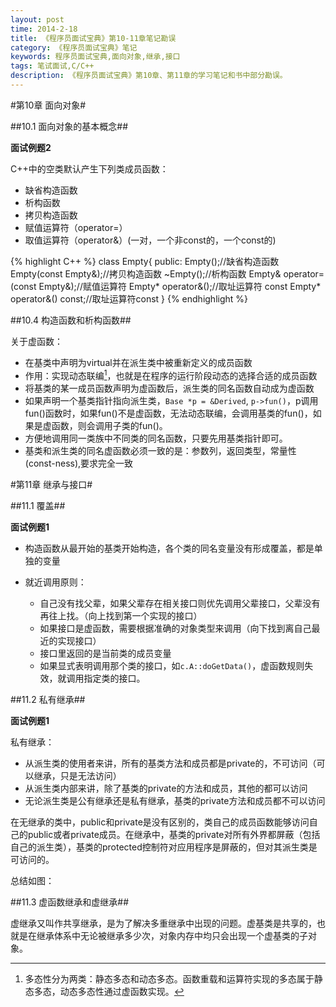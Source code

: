 ```yaml
---
layout: post
time: 2014-2-18
title: 《程序员面试宝典》第10-11章笔记勘误
category: 《程序员面试宝典》笔记
keywords: 程序员面试宝典,面向对象,继承,接口
tags: 笔试面试,C/C++
description: 《程序员面试宝典》第10章、第11章的学习笔记和书中部分勘误。
---
```


#第10章 面向对象#

##10.1 面向对象的基本概念##

**面试例题2**

C++中的空类默认产生下列类成员函数：

+ 缺省构造函数
+ 析构函数
+ 拷贝构造函数
+ 赋值运算符（operator=）
+ 取值运算符（operator&）(一对，一个非const的，一个const的)

{% highlight C++ %}
class Empty{
public:
	Empty();//缺省构造函数
	Empty(const Empty&);//拷贝构造函数
	~Empty();//析构函数
	Empty& operator=(const Empty&);//赋值运算符
	Empty* operator&();//取址运算符
	const Empty* operator&() const;//取址运算符const
}
{% endhighlight %}

##10.4 构造函数和析构函数##

关于虚函数：

+ 在基类中声明为virtual并在派生类中被重新定义的成员函数
+ 作用：实现动态联编[^1]，也就是在程序的运行阶段动态的选择合适的成员函数
+ 将基类的某一成员函数声明为虚函数后，派生类的同名函数自动成为虚函数
+ 如果声明一个基类指针指向派生类，`Base *p = &Derived`, `p->fun()`，p调用fun()函数时，如果fun()不是虚函数，无法动态联编，会调用基类的fun()，如果是虚函数，则会调用子类的fun()。
+ 方便地调用同一类族中不同类的同名函数，只要先用基类指针即可。
+ 基类和派生类的同名虚函数必须一致的是：参数列，返回类型，常量性(const-ness),要求完全一致

[^1]: 多态性分为两类：静态多态和动态多态。函数重载和运算符实现的多态属于静态多态，动态多态性通过虚函数实现。

#第11章 继承与接口#

##11.1 覆盖##

**面试例题1**

+ 构造函数从最开始的基类开始构造，各个类的同名变量没有形成覆盖，都是单独的变量

+ 就近调用原则：

	+ 自己没有找父辈，如果父辈存在相关接口则优先调用父辈接口，父辈没有再往上找。（向上找到第一个实现的接口）
	+ 如果接口是虚函数，需要根据准确的对象类型来调用（向下找到离自己最近的实现接口）
	+ 接口里返回的是当前类的成员变量
	+ 如果显式表明调用那个类的接口，如`c.A::doGetData()`，虚函数规则失效，就调用指定类的接口。

##11.2 私有继承##

**面试例题1**

私有继承：

+ 从派生类的使用者来讲，所有的基类方法和成员都是private的，不可访问（可以继承，只是无法访问）
+ 从派生类内部来讲，除了基类的private的方法和成员，其他的都可以访问
+ 无论派生类是公有继承还是私有继承，基类的private方法和成员都不可以访问

在无继承的类中，public和private是没有区别的，类自己的成员函数能够访问自己的public或者private成员。在继承中，基类的private对所有外界都屏蔽（包括自己的派生类），基类的protected控制符对应用程序是屏蔽的，但对其派生类是可访问的。

总结如图：


##11.3 虚函数继承和虚继承##

虚继承又叫作共享继承，是为了解决多重继承中出现的问题。虚基类是共享的，也就是在继承体系中无论被继承多少次，对象内存中均只会出现一个虚基类的子对象。


